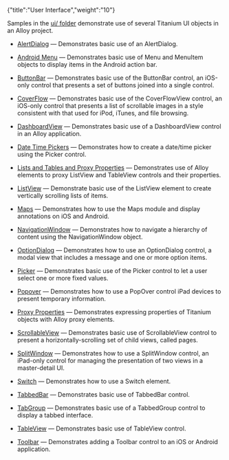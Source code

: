 {"title":"User Interface","weight":"10"} 

Samples in the [ui/ folder](https://github.com/appcelerator/alloy/tree/master/samples/apps/ui) demonstrate use of several Titanium UI objects in an Alloy project.

*   [AlertDialog](/docs/appc/Alloy_Framework/Alloy_Guide/Alloy_Test_Apps/User_Interface/AlertDialog/) — Demonstrates basic use of an AlertDialog.
    
*   [Android Menu](/docs/appc/Alloy_Framework/Alloy_Guide/Alloy_Test_Apps/User_Interface/Android_Menu/) — Demonstrates basic use of Menu and MenuItem objects to display items in the Android action bar.
    
*   [ButtonBar](/docs/appc/Alloy_Framework/Alloy_Guide/Alloy_Test_Apps/User_Interface/ButtonBar/) — Demonstrates basic use of the ButtonBar control, an iOS-only control that presents a set of buttons joined into a single control.
    
*   [CoverFlow](/docs/appc/Alloy_Framework/Alloy_Guide/Alloy_Test_Apps/User_Interface/CoverFlow/) — Demonstrates basic use of the CoverFlowView control, an iOS-only control that presents a list of scrollable images in a style consistent with that used for iPod, iTunes, and file browsing.
    
*   [DashboardView](/docs/appc/Alloy_Framework/Alloy_Guide/Alloy_Test_Apps/User_Interface/DashboardView/) — Demonstrates basic use of a DashboardView control in an Alloy application.
    
*   [Date Time Pickers](/docs/appc/Alloy_Framework/Alloy_Guide/Alloy_Test_Apps/User_Interface/Date_Time_Pickers/) — Demonstrates how to create a date/time picker using the Picker control.
    
*   [Lists and Tables and Proxy Properties](/docs/appc/Alloy_Framework/Alloy_Guide/Alloy_Test_Apps/User_Interface/Lists_and_Tables_and_Proxy_Properties/) — Demonstrates use of Alloy elements to proxy ListView and TableView controls and their properties.
    
*   [ListView](/docs/appc/Alloy_Framework/Alloy_Guide/Alloy_Test_Apps/User_Interface/ListView/) — Demonstrate basic use of the ListView element to create vertically scrolling lists of items.
    
*   [Maps](/docs/appc/Alloy_Framework/Alloy_Guide/Alloy_Test_Apps/User_Interface/Maps/) — Demonstrates how to use the Maps module and display annotations on iOS and Android.
    
*   [NavigationWindow](/docs/appc/Alloy_Framework/Alloy_Guide/Alloy_Test_Apps/User_Interface/NavigationWindow/) — Demonstrates how to navigate a hierarchy of content using the NavigationWindow object.
    
*   [OptionDialog](/docs/appc/Alloy_Framework/Alloy_Guide/Alloy_Test_Apps/User_Interface/OptionDialog/) — Demonstrates how to use an OptionDialog control, a modal view that includes a message and one or more option items.
    
*   [Picker](/docs/appc/Alloy_Framework/Alloy_Guide/Alloy_Test_Apps/User_Interface/Picker/) — Demonstrates basic use of the Picker control to let a user select one or more fixed values.
    
*   [Popover](/docs/appc/Alloy_Framework/Alloy_Guide/Alloy_Test_Apps/User_Interface/Popover/) — Demonstrates how to use a PopOver control iPad devices to present temporary information.
    
*   [Proxy Properties](/docs/appc/Alloy_Framework/Alloy_Guide/Alloy_Test_Apps/User_Interface/Proxy_Properties/) — Demonstrates expressing properties of Titanium objects with Alloy proxy elements.
    
*   [ScrollableView](/docs/appc/Alloy_Framework/Alloy_Guide/Alloy_Test_Apps/User_Interface/ScrollableView/) — Demonstrates basic use of ScrollableView control to present a horizontally-scrolling set of child views, called pages.
    
*   [SplitWindow](/docs/appc/Alloy_Framework/Alloy_Guide/Alloy_Test_Apps/User_Interface/SplitWindow/) — Demonstrates how to use a SplitWindow control, an iPad-only control for managing the presentation of two views in a master-detail UI.
    
*   [Switch](/docs/appc/Alloy_Framework/Alloy_Guide/Alloy_Test_Apps/User_Interface/Switch/) — Demonstrates how to use a Switch element.
    
*   [TabbedBar](/docs/appc/Alloy_Framework/Alloy_Guide/Alloy_Test_Apps/User_Interface/TabbedBar/) — Demonstrates basic use of TabbedBar control.
    
*   [TabGroup](/docs/appc/Alloy_Framework/Alloy_Guide/Alloy_Test_Apps/User_Interface/TabGroup/) — Demonstrates basic use of a TabbedGroup control to display a tabbed interface.
    
*   [TableView](/docs/appc/Alloy_Framework/Alloy_Guide/Alloy_Test_Apps/User_Interface/TableView/) — Demonstrates basic use of TableView control.
    
*   [Toolbar](/docs/appc/Alloy_Framework/Alloy_Guide/Alloy_Test_Apps/User_Interface/Toolbar/) — Demonstrates adding a Toolbar control to an iOS or Android application.